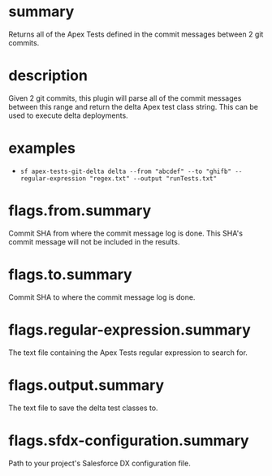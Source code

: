 # summary

Returns all of the Apex Tests defined in the commit messages between 2 git commits.

# description

Given 2 git commits, this plugin will parse all of the commit messages between this range and return the delta Apex test class string. This can be used to execute delta deployments.

# examples

- `sf apex-tests-git-delta delta --from "abcdef" --to "ghifb" --regular-expression "regex.txt" --output "runTests.txt"`

# flags.from.summary

Commit SHA from where the commit message log is done. This SHA's commit message will not be included in the results.

# flags.to.summary

Commit SHA to where the commit message log is done.

# flags.regular-expression.summary

The text file containing the Apex Tests regular expression to search for.

# flags.output.summary

The text file to save the delta test classes to.

# flags.sfdx-configuration.summary

Path to your project's Salesforce DX configuration file.
